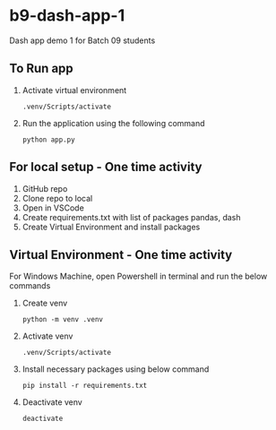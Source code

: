 # b9-dash-app-1
Dash app demo 1 for Batch 09 students

## To Run app
1. Activate virtual environment
    ~~~
    .venv/Scripts/activate
    ~~~
2. Run the application using the following command
    ~~~
    python app.py
    ~~~
    

## For local setup - One time activity
1. GitHub repo
2. Clone repo to local
3. Open in VSCode
4. Create requirements.txt with list of packages
    pandas, dash
5. Create Virtual Environment and install packages


## Virtual Environment - One time activity
For Windows Machine, open Powershell in terminal and run the below commands

1. Create venv
    ~~~
    python -m venv .venv
    ~~~
2. Activate venv
    ~~~
    .venv/Scripts/activate
    ~~~
3. Install necessary packages using below command
    ~~~
    pip install -r requirements.txt
    ~~~
4. Deactivate venv
    ~~~
    deactivate
    ~~~